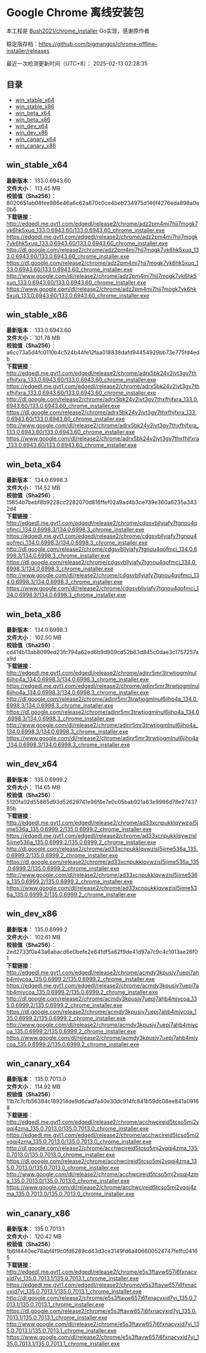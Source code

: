 # Google Chrome 离线安装包
本工程是 [Bush2021/chrome_installer](https://github.com/Bush2021/chrome_installer) Go实现，感谢原作者

稳定版存档：<https://github.com/bigmangos/chrome-offline-installer/releases>

最近一次检测更新时间（UTC+8）：
2025-02-13 02:28:35

## 目录
* [win_stable_x64](https://github.com/bigmangos/chrome-offline-installer?tab=readme-ov-file#win_stable_x64)
* [win_stable_x86](https://github.com/bigmangos/chrome-offline-installer?tab=readme-ov-file#win_stable_x86)
* [win_beta_x64](https://github.com/bigmangos/chrome-offline-installer?tab=readme-ov-file#win_beta_x64)
* [win_beta_x86](https://github.com/bigmangos/chrome-offline-installer?tab=readme-ov-file#win_beta_x86)
* [win_dev_x64](https://github.com/bigmangos/chrome-offline-installer?tab=readme-ov-file#win_dev_x64)
* [win_dev_x86](https://github.com/bigmangos/chrome-offline-installer?tab=readme-ov-file#win_dev_x86)
* [win_canary_x64](https://github.com/bigmangos/chrome-offline-installer?tab=readme-ov-file#win_canary_x64)
* [win_canary_x86](https://github.com/bigmangos/chrome-offline-installer?tab=readme-ov-file#win_canary_x86)

## win_stable_x64
**最新版本**： 133.0.6943.60  
**文件大小**： 113.45 MB  
**校验值（Sha256）**： 8020651ab08fee986e46a6c62a870c0ce4beb234975d146f4276eda898a0e0b6  
**下载链接**：
http://edgedl.me.gvt1.com/edgedl/release2/chrome/adz2pm4mi7hjj7mogk7yk6hk5xuq_133.0.6943.60/133.0.6943.60_chrome_installer.exe
https://edgedl.me.gvt1.com/edgedl/release2/chrome/adz2pm4mi7hjj7mogk7yk6hk5xuq_133.0.6943.60/133.0.6943.60_chrome_installer.exe
http://dl.google.com/release2/chrome/adz2pm4mi7hjj7mogk7yk6hk5xuq_133.0.6943.60/133.0.6943.60_chrome_installer.exe
https://dl.google.com/release2/chrome/adz2pm4mi7hjj7mogk7yk6hk5xuq_133.0.6943.60/133.0.6943.60_chrome_installer.exe
http://www.google.com/dl/release2/chrome/adz2pm4mi7hjj7mogk7yk6hk5xuq_133.0.6943.60/133.0.6943.60_chrome_installer.exe
https://www.google.com/dl/release2/chrome/adz2pm4mi7hjj7mogk7yk6hk5xuq_133.0.6943.60/133.0.6943.60_chrome_installer.exe
## win_stable_x86
**最新版本**： 133.0.6943.60  
**文件大小**： 101.78 MB  
**校验值（Sha256）**： a6cc73a5d4fc0110b4c524b44fe12faa018838dafd94454929bb73e775fd4edb  
**下载链接**：
http://edgedl.me.gvt1.com/edgedl/release2/chrome/adrx5bk24v2jvt3gv7thxfhjfxra_133.0.6943.60/133.0.6943.60_chrome_installer.exe
https://edgedl.me.gvt1.com/edgedl/release2/chrome/adrx5bk24v2jvt3gv7thxfhjfxra_133.0.6943.60/133.0.6943.60_chrome_installer.exe
http://dl.google.com/release2/chrome/adrx5bk24v2jvt3gv7thxfhjfxra_133.0.6943.60/133.0.6943.60_chrome_installer.exe
https://dl.google.com/release2/chrome/adrx5bk24v2jvt3gv7thxfhjfxra_133.0.6943.60/133.0.6943.60_chrome_installer.exe
http://www.google.com/dl/release2/chrome/adrx5bk24v2jvt3gv7thxfhjfxra_133.0.6943.60/133.0.6943.60_chrome_installer.exe
https://www.google.com/dl/release2/chrome/adrx5bk24v2jvt3gv7thxfhjfxra_133.0.6943.60/133.0.6943.60_chrome_installer.exe
## win_beta_x64
**最新版本**： 134.0.6998.3  
**文件大小**： 114.52 MB  
**校验值（Sha256）**： 15854b7bebf8b9228cc2282070d816ffef02a9ad4b3ce739e360a6235a3432d4  
**下载链接**：
http://edgedl.me.gvt1.com/edgedl/release2/chrome/cdgsvbllyiafy7tgnou4qofmci_134.0.6998.3/134.0.6998.3_chrome_installer.exe
https://edgedl.me.gvt1.com/edgedl/release2/chrome/cdgsvbllyiafy7tgnou4qofmci_134.0.6998.3/134.0.6998.3_chrome_installer.exe
http://dl.google.com/release2/chrome/cdgsvbllyiafy7tgnou4qofmci_134.0.6998.3/134.0.6998.3_chrome_installer.exe
https://dl.google.com/release2/chrome/cdgsvbllyiafy7tgnou4qofmci_134.0.6998.3/134.0.6998.3_chrome_installer.exe
http://www.google.com/dl/release2/chrome/cdgsvbllyiafy7tgnou4qofmci_134.0.6998.3/134.0.6998.3_chrome_installer.exe
https://www.google.com/dl/release2/chrome/cdgsvbllyiafy7tgnou4qofmci_134.0.6998.3/134.0.6998.3_chrome_installer.exe
## win_beta_x86
**最新版本**： 134.0.6998.3  
**文件大小**： 102.50 MB  
**校验值（Sha256）**： cd414b13ab8099ed23fc794a62ed6b9d809cd52b63d845c0dae3c1757257aa9d  
**下载链接**：
http://edgedl.me.gvt1.com/edgedl/release2/chrome/adinr5mr3trwtjogmlnul6jiho4a_134.0.6998.3/134.0.6998.3_chrome_installer.exe
https://edgedl.me.gvt1.com/edgedl/release2/chrome/adinr5mr3trwtjogmlnul6jiho4a_134.0.6998.3/134.0.6998.3_chrome_installer.exe
http://dl.google.com/release2/chrome/adinr5mr3trwtjogmlnul6jiho4a_134.0.6998.3/134.0.6998.3_chrome_installer.exe
https://dl.google.com/release2/chrome/adinr5mr3trwtjogmlnul6jiho4a_134.0.6998.3/134.0.6998.3_chrome_installer.exe
http://www.google.com/dl/release2/chrome/adinr5mr3trwtjogmlnul6jiho4a_134.0.6998.3/134.0.6998.3_chrome_installer.exe
https://www.google.com/dl/release2/chrome/adinr5mr3trwtjogmlnul6jiho4a_134.0.6998.3/134.0.6998.3_chrome_installer.exe
## win_dev_x64
**最新版本**： 135.0.6999.2  
**文件大小**： 114.65 MB  
**校验值（Sha256）**： 5120fa02d55865d93d52628741e96f4e7e0c05bab921a63e9986d78e2743785b  
**下载链接**：
http://edgedl.me.gvt1.com/edgedl/release2/chrome/ad33xcnpukklqvwzisl5jime536a_135.0.6999.2/135.0.6999.2_chrome_installer.exe
https://edgedl.me.gvt1.com/edgedl/release2/chrome/ad33xcnpukklqvwzisl5jime536a_135.0.6999.2/135.0.6999.2_chrome_installer.exe
http://dl.google.com/release2/chrome/ad33xcnpukklqvwzisl5jime536a_135.0.6999.2/135.0.6999.2_chrome_installer.exe
https://dl.google.com/release2/chrome/ad33xcnpukklqvwzisl5jime536a_135.0.6999.2/135.0.6999.2_chrome_installer.exe
http://www.google.com/dl/release2/chrome/ad33xcnpukklqvwzisl5jime536a_135.0.6999.2/135.0.6999.2_chrome_installer.exe
https://www.google.com/dl/release2/chrome/ad33xcnpukklqvwzisl5jime536a_135.0.6999.2/135.0.6999.2_chrome_installer.exe
## win_dev_x86
**最新版本**： 135.0.6999.2  
**文件大小**： 102.61 MB  
**校验值（Sha256）**： 2ed2733f0a43a6abacd6e0befe2e64fdf5a62f9de41d97a7c9c4c1013ae26f01  
**下载链接**：
http://edgedl.me.gvt1.com/edgedl/release2/chrome/acmdy3kpusjv7uepj7ahb4mjycoa_135.0.6999.2/135.0.6999.2_chrome_installer.exe
https://edgedl.me.gvt1.com/edgedl/release2/chrome/acmdy3kpusjv7uepj7ahb4mjycoa_135.0.6999.2/135.0.6999.2_chrome_installer.exe
http://dl.google.com/release2/chrome/acmdy3kpusjv7uepj7ahb4mjycoa_135.0.6999.2/135.0.6999.2_chrome_installer.exe
https://dl.google.com/release2/chrome/acmdy3kpusjv7uepj7ahb4mjycoa_135.0.6999.2/135.0.6999.2_chrome_installer.exe
http://www.google.com/dl/release2/chrome/acmdy3kpusjv7uepj7ahb4mjycoa_135.0.6999.2/135.0.6999.2_chrome_installer.exe
https://www.google.com/dl/release2/chrome/acmdy3kpusjv7uepj7ahb4mjycoa_135.0.6999.2/135.0.6999.2_chrome_installer.exe
## win_canary_x64
**最新版本**： 135.0.7013.0  
**文件大小**： 114.92 MB  
**校验值（Sha256）**： 11b7c7cfb56384c189214de9d6cad7a40e30dc914fc841b59dc08ee841a09168  
**下载链接**：
http://edgedl.me.gvt1.com/edgedl/release2/chrome/acchwcireid5tcso5mj2vqqj4zma_135.0.7013.0/135.0.7013.0_chrome_installer.exe
https://edgedl.me.gvt1.com/edgedl/release2/chrome/acchwcireid5tcso5mj2vqqj4zma_135.0.7013.0/135.0.7013.0_chrome_installer.exe
http://dl.google.com/release2/chrome/acchwcireid5tcso5mj2vqqj4zma_135.0.7013.0/135.0.7013.0_chrome_installer.exe
https://dl.google.com/release2/chrome/acchwcireid5tcso5mj2vqqj4zma_135.0.7013.0/135.0.7013.0_chrome_installer.exe
http://www.google.com/dl/release2/chrome/acchwcireid5tcso5mj2vqqj4zma_135.0.7013.0/135.0.7013.0_chrome_installer.exe
https://www.google.com/dl/release2/chrome/acchwcireid5tcso5mj2vqqj4zma_135.0.7013.0/135.0.7013.0_chrome_installer.exe
## win_canary_x86
**最新版本**： 135.0.7013.1  
**文件大小**： 120.42 MB  
**校验值（Sha256）**： 1b6f4440ec78abf4f9c0fd6289cd43d3ce3149fd6a406600524747feffc04165  
**下载链接**：
http://edgedl.me.gvt1.com/edgedl/release2/chrome/e5s3ftavw657i6fxnacvxid7yi_135.0.7013.1/135.0.7013.1_chrome_installer.exe
https://edgedl.me.gvt1.com/edgedl/release2/chrome/e5s3ftavw657i6fxnacvxid7yi_135.0.7013.1/135.0.7013.1_chrome_installer.exe
http://dl.google.com/release2/chrome/e5s3ftavw657i6fxnacvxid7yi_135.0.7013.1/135.0.7013.1_chrome_installer.exe
https://dl.google.com/release2/chrome/e5s3ftavw657i6fxnacvxid7yi_135.0.7013.1/135.0.7013.1_chrome_installer.exe
http://www.google.com/dl/release2/chrome/e5s3ftavw657i6fxnacvxid7yi_135.0.7013.1/135.0.7013.1_chrome_installer.exe
https://www.google.com/dl/release2/chrome/e5s3ftavw657i6fxnacvxid7yi_135.0.7013.1/135.0.7013.1_chrome_installer.exe
